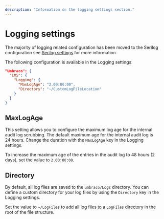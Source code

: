 ```yaml
---
description: "Information on the logging settings section."
---
```


# Logging settings

The majority of logging related configuration has been moved to the Serilog configuration see [Serilog settings](serilog.md) for more information.

The following configuration is available in the Logging settings:

```json
"Umbraco": {
  "CMS": {
    "Logging": {
      "MaxLogAge": "2.00:00:00",
      "Directory": "~/CustomLogFileLocation"
    }
  }
}
```

## MaxLogAge

This setting allows you to configure the maximum log age for the internal audit log scrubbing. The default maximum age for the internal audit log is 24 hours. Change the duration with the `MaxLogAge` key in the Logging settings.

To increase the maximum age of the entries in the audit log to 48 hours (2 days), set the value to `2.00:00:00`.

## Directory

By default, all log files are saved to the `umbraco/Logs` directory. You can define a custom directory for your log files by using the `Directory` key in the Logging settings.

Set the value to `~/LogFiles` to add all log files to a `LogFiles` directory in the root of the file structure.
